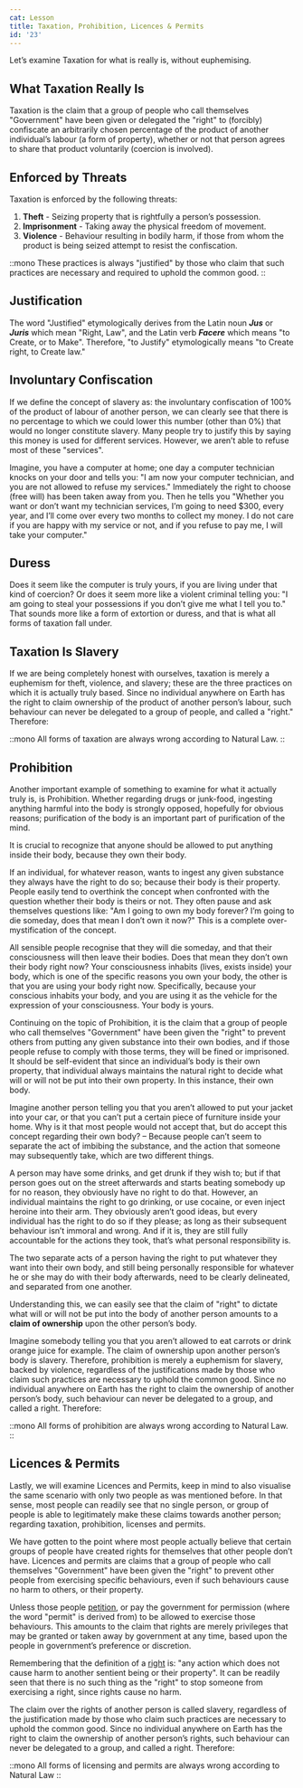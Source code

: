 ```yaml
---
cat: Lesson
title: Taxation, Prohibition, Licences & Permits
id: '23'
---
```



Let’s examine Taxation for what is really is, without euphemising.

## What Taxation Really Is
Taxation is the claim that a group of people who call themselves "Government" have been given or delegated the "right" to (forcibly) confiscate an arbitrarily chosen percentage of the product of another individual’s labour (a form of property), whether or not that person agrees to share that product voluntarily (coercion is involved).

## Enforced by Threats
Taxation is enforced by the following threats:

1. **Theft** -  Seizing property that is rightfully a person’s possession.
2. **Imprisonment** - Taking away the physical freedom of movement.
3. **Violence** - Behaviour resulting in bodily harm, if those from whom the product is being seized attempt to resist the confiscation.

::mono
These practices is always "justified" by those who claim that such practices are necessary and required to uphold the common good.
::

## Justification

The word "Justified" etymologically derives from the Latin noun **_Jus_** or **_Juris_** which mean "Right, Law", and the Latin verb **_Facere_** which means "to Create, or to Make". Therefore, "to Justify" etymologically means "to Create right, to Create law."

## Involuntary Confiscation
If we define the concept of slavery as: the involuntary confiscation of 100% of the product of labour of another person, we can clearly see that there is no percentage to which we could lower this number (other than 0%) that would no longer constitute slavery. Many people try to justify this by saying this money is used for different services. However, we aren’t able to refuse most of these "services".

Imagine, you have a computer at home; one day a computer technician knocks on your door and tells you: "I am now your computer technician, and you are not allowed to refuse my services." Immediately the right to choose (free will) has been taken away from you. Then he tells you "Whether you want or don’t want my technician services, I’m going to need $300, every year, and I’ll come over every two months to collect my money. I do not care if you are happy with my service or not, and if you refuse to pay me, I will take your computer."

## Duress

Does it seem like the computer is truly yours, if you are living under that kind of coercion? Or does it seem more like a violent criminal telling you: "I am going to steal your possessions if you don’t give me what I tell you to." That sounds more like a form of extortion or duress, and that is what all forms of taxation fall under.

## Taxation Is Slavery
If we are being completely honest with ourselves, taxation is merely a euphemism for theft, violence, and slavery; these are the three practices on which it is actually truly based. Since no individual anywhere on Earth has the right to claim ownership of the product of another person’s labour, such behaviour can never be delegated to a group of people, and called a "right." Therefore:

::mono
All forms of taxation are always wrong according to Natural Law.
::

## Prohibition
Another important example of something to examine for what it actually truly is, is Prohibition. Whether regarding drugs or junk-food, ingesting anything harmful into the body is strongly opposed, hopefully for obvious reasons; purification of the body is an important part of purification of the mind.

<span class="desc">It is crucial to recognize that anyone should be allowed to put anything inside their body, because they own their body.</span>

If an individual, for whatever reason, wants to ingest any given substance they always have the right to do so; because their body is their property. People easily tend to overthink the concept when confronted with the question whether their body is theirs or not. They often pause and ask themselves questions like: "Am I going to own my body forever? I’m going to die someday, does that mean I don’t own it now?" This is a complete over-mystification of the concept.

All sensible people recognise that they will die someday, and that their consciousness will then leave their bodies. Does that mean they don’t own their body right now? Your consciousness inhabits (lives, exists inside) your body, which is one of the specific reasons you own your body, the other is that you are using your body right now. Specifically, because your conscious inhabits your body, and you are using it as the vehicle for the expression of your consciousness. Your body is yours.

Continuing on the topic of Prohibition, it is the claim that a group of people who call themselves "Government" have been given the "right" to prevent others from putting any given substance into their own bodies, and if those people refuse to comply with those terms, they will be fined or imprisoned. It should be self-evident that since an individual’s body is their own property, that individual always maintains the natural right to decide what will or will not be put into their own property. In this instance, their own body.

Imagine another person telling you that you aren’t allowed to put your jacket into your car, or that you can’t put a certain piece of furniture inside your home. Why is it that most people would not accept that, but do accept this concept regarding their own body? – Because people can’t seem to separate the act of imbibing the substance, and the action that someone may subsequently take, which are two different things.

A person may have some drinks, and get drunk if they wish to; but if that person goes out on the street afterwards and starts beating somebody up for no reason, they obviously have no right to do that. However, an individual
maintains the right to go drinking, or use cocaine, or even inject heroine into their arm. They obviously aren’t good ideas, but every individual has the right to do so if they please; as long as their subsequent behaviour isn’t immoral and wrong. And if it is, they are still fully accountable for the actions they took, that’s what personal responsibility is.

The two separate acts of a person having the right to put whatever they want into their own body, and still being personally responsible for whatever he or she may do with their body afterwards, need to be clearly delineated, and separated from one another.

<span class="desc">Understanding this, we can easily see that the claim of "right" to dictate what will or will not be put into the body of another person amounts to a <b class="font-bold underline">claim of ownership</b> upon the other person’s body.</span>

Imagine somebody telling you that you aren’t allowed to eat carrots or drink orange juice for example. The claim of ownership upon another person’s body is slavery. Therefore, prohibition is merely a euphemism for slavery, backed by violence, regardless of the justifications made by those who claim such practices are necessary to uphold the common good. Since no individual anywhere on Earth has the right to claim the ownership of another person’s body, such behaviour can never be delegated to a group, and called a right. Therefore:

::mono
All forms of prohibition are always wrong according to Natural Law.
::


## Licences & Permits
Lastly, we will examine Licences and Permits, keep in mind to also visualise the same scenario with only two people as was mentioned before. In that sense, most people can readily see that no single person, or group of people is able to legitimately make these claims towards another person; regarding taxation, prohibition, licenses and permits.

We have gotten to the point where most people actually believe that certain groups of people have created rights for themselves that other people don’t have. Licences and permits are claims that a group of people who call themselves "Government" have been given the "right" to prevent other people from exercising specific behaviours, even if such behaviours cause no harm to others, or their property.

Unless those people [petition](/resources/definitions#petition), or pay the government for permission (where the word "permit" is derived from) to be allowed to exercise those behaviours. This amounts to the claim that rights are merely privileges that may be granted or taken away by government at any time, based upon the people in government’s preference or discretion.

Remembering that the definition of a [right](/resources/definitions#right) is: "any action which does not cause harm to another sentient being or their property". It can be readily seen that there is no such thing as the "right" to stop someone from exercising a right, since rights cause no harm.

The claim over the rights of another person is called slavery, regardless of the justification made by those who claim such practices are necessary to uphold the common good. Since no individual anywhere on Earth has the right to claim the ownership of another person’s rights, such behaviour can never be delegated to a group, and called a right. Therefore:

::mono
All forms of licensing and permits are always wrong according to Natural Law
::
